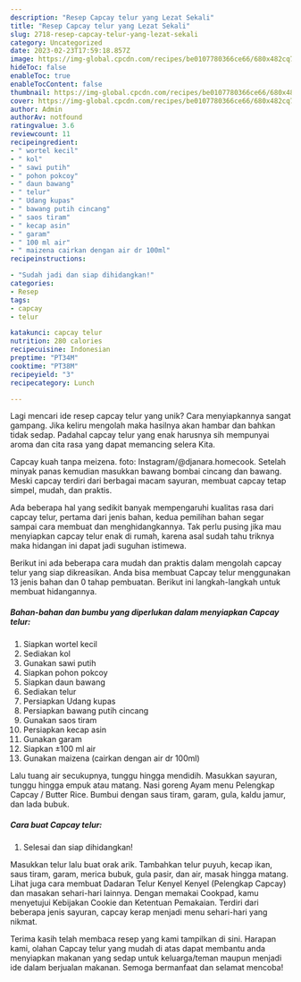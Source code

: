 ```yaml
---
description: "Resep Capcay telur yang Lezat Sekali"
title: "Resep Capcay telur yang Lezat Sekali"
slug: 2718-resep-capcay-telur-yang-lezat-sekali
category: Uncategorized
date: 2023-02-23T17:59:18.857Z
image: https://img-global.cpcdn.com/recipes/be0107780366ce66/680x482cq70/capcay-telur-foto-resep-utama.jpg
hideToc: false
enableToc: true
enableTocContent: false
thumbnail: https://img-global.cpcdn.com/recipes/be0107780366ce66/680x482cq70/capcay-telur-foto-resep-utama.jpg
cover: https://img-global.cpcdn.com/recipes/be0107780366ce66/680x482cq70/capcay-telur-foto-resep-utama.jpg
author: Admin
authorAv: notfound
ratingvalue: 3.6
reviewcount: 11
recipeingredient:
- " wortel kecil"
- " kol"
- " sawi putih"
- " pohon pokcoy"
- " daun bawang"
- " telur"
- " Udang kupas"
- " bawang putih cincang"
- " saos tiram"
- " kecap asin"
- " garam"
- " 100 ml air"
- " maizena cairkan dengan air dr 100ml"
recipeinstructions:

- "Sudah jadi dan siap dihidangkan!"
categories:
- Resep
tags:
- capcay
- telur

katakunci: capcay telur 
nutrition: 280 calories
recipecuisine: Indonesian
preptime: "PT34M"
cooktime: "PT38M"
recipeyield: "3"
recipecategory: Lunch

---
```





Lagi mencari ide resep capcay telur yang unik? Cara menyiapkannya sangat gampang. Jika keliru mengolah maka hasilnya akan hambar dan bahkan tidak sedap. Padahal capcay telur yang enak harusnya sih mempunyai aroma dan cita rasa yang dapat memancing selera Kita.





Capcay kuah tanpa meizena. foto: Instagram/@djanara.homecook. Setelah minyak panas kemudian masukkan bawang bombai cincang dan bawang. Meski capcay terdiri dari berbagai macam sayuran, membuat capcay tetap simpel, mudah, dan praktis.

Ada beberapa hal yang sedikit banyak mempengaruhi kualitas rasa dari capcay telur, pertama dari jenis bahan, kedua pemilihan bahan segar sampai cara membuat dan menghidangkannya. Tak perlu pusing jika mau menyiapkan capcay telur enak di rumah, karena asal sudah tahu triknya maka hidangan ini dapat jadi suguhan istimewa.






Berikut ini ada beberapa cara mudah dan praktis dalam mengolah capcay telur yang siap dikreasikan. Anda bisa membuat Capcay telur menggunakan 13 jenis bahan dan 0 tahap pembuatan. Berikut ini langkah-langkah untuk membuat hidangannya.

<!--inarticleads1-->

##### Bahan-bahan dan bumbu yang diperlukan dalam menyiapkan Capcay telur:

1. Siapkan  wortel kecil
1. Sediakan  kol
1. Gunakan  sawi putih
1. Siapkan  pohon pokcoy
1. Siapkan  daun bawang
1. Sediakan  telur
1. Persiapkan  Udang kupas
1. Persiapkan  bawang putih cincang
1. Gunakan  saos tiram
1. Persiapkan  kecap asin
1. Gunakan  garam
1. Siapkan  ±100 ml air
1. Gunakan  maizena (cairkan dengan air dr 100ml)


Lalu tuang air secukupnya, tunggu hingga mendidih. Masukkan sayuran, tunggu hingga empuk atau matang. Nasi goreng Ayam menu Pelengkap Capcay / Butter Rice. Bumbui dengan saus tiram, garam, gula, kaldu jamur, dan lada bubuk. 

<!--inarticleads2-->

##### Cara buat Capcay telur:


1. Selesai dan siap dihidangkan!

Masukkan telur lalu buat orak arik. Tambahkan telur puyuh, kecap ikan, saus tiram, garam, merica bubuk, gula pasir, dan air, masak hingga matang. Lihat juga cara membuat Dadaran Telur Kenyel Kenyel (Pelengkap Capcay) dan masakan sehari-hari lainnya. Dengan memakai Cookpad, kamu menyetujui Kebijakan Cookie dan Ketentuan Pemakaian. Terdiri dari beberapa jenis sayuran, capcay kerap menjadi menu sehari-hari yang nikmat. 

Terima kasih telah membaca resep yang kami tampilkan di sini. Harapan kami, olahan Capcay telur yang mudah di atas dapat membantu anda menyiapkan makanan yang sedap untuk keluarga/teman maupun menjadi ide dalam berjualan makanan. Semoga bermanfaat dan selamat mencoba!
